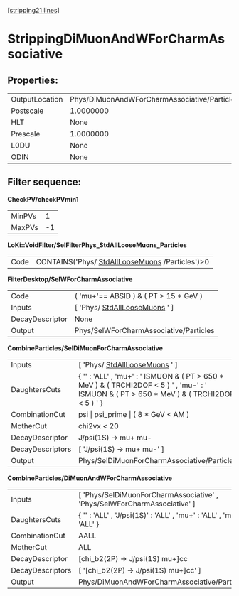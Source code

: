 [[stripping21 lines]](./stripping21-index)

# StrippingDiMuonAndWForCharmAssociative

## Properties:

|                |                                              |
|----------------|----------------------------------------------|
| OutputLocation | Phys/DiMuonAndWForCharmAssociative/Particles |
| Postscale      | 1.0000000                                    |
| HLT            | None                                         |
| Prescale       | 1.0000000                                    |
| L0DU           | None                                         |
| ODIN           | None                                         |

## Filter sequence:

**CheckPV/checkPVmin1**

|        |     |
|--------|-----|
| MinPVs | 1   |
| MaxPVs | -1  |

**LoKi::VoidFilter/SelFilterPhys_StdAllLooseMuons_Particles**

|      |                                                                                    |
|------|------------------------------------------------------------------------------------|
| Code | CONTAINS('Phys/ [StdAllLooseMuons](./stripping21-stdallloosemuons) /Particles')\>0 |

**FilterDesktop/SelWForCharmAssociative**

|                 |                                                                   |
|-----------------|-------------------------------------------------------------------|
| Code            | ( 'mu+'== ABSID ) & ( PT \> 15 \* GeV )                           |
| Inputs          | [ 'Phys/ [StdAllLooseMuons](./stripping21-stdallloosemuons) ' ] |
| DecayDescriptor | None                                                              |
| Output          | Phys/SelWForCharmAssociative/Particles                            |

**CombineParticles/SelDiMuonForCharmAssociative**

|                  |                                                                                                                                                  |
|------------------|--------------------------------------------------------------------------------------------------------------------------------------------------|
| Inputs           | [ 'Phys/ [StdAllLooseMuons](./stripping21-stdallloosemuons) ' ]                                                                                |
| DaughtersCuts    | { '' : 'ALL' , 'mu+' : ' ISMUON & ( PT \> 650 \* MeV ) & ( TRCHI2DOF \< 5 ) ' , 'mu-' : ' ISMUON & ( PT \> 650 \* MeV ) & ( TRCHI2DOF \< 5 ) ' } |
| CombinationCut   | psi \| psi_prime \| ( 8 \* GeV \< AM )                                                                                                           |
| MotherCut        | chi2vx \< 20                                                                                                                                     |
| DecayDescriptor  | J/psi(1S) -\> mu+ mu-                                                                                                                            |
| DecayDescriptors | [ 'J/psi(1S) -\> mu+ mu-' ]                                                                                                                    |
| Output           | Phys/SelDiMuonForCharmAssociative/Particles                                                                                                      |

**CombineParticles/DiMuonAndWForCharmAssociative**

|                  |                                                                            |
|------------------|----------------------------------------------------------------------------|
| Inputs           | [ 'Phys/SelDiMuonForCharmAssociative' , 'Phys/SelWForCharmAssociative' ] |
| DaughtersCuts    | { '' : 'ALL' , 'J/psi(1S)' : 'ALL' , 'mu+' : 'ALL' , 'mu-' : 'ALL' }       |
| CombinationCut   | AALL                                                                       |
| MotherCut        | ALL                                                                        |
| DecayDescriptor  | [chi_b2(2P) -\> J/psi(1S) mu+]cc                                         |
| DecayDescriptors | [ '[chi_b2(2P) -\> J/psi(1S) mu+]cc' ]                                 |
| Output           | Phys/DiMuonAndWForCharmAssociative/Particles                               |
